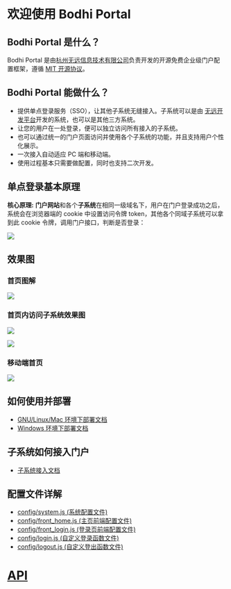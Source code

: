 # 欢迎使用 Bodhi Portal

## Bodhi Portal 是什么？
Bodhi Portal 是由[杭州无远信息技术有限公司](https://wuyuan.io)负责开发的开源免费企业级门户配置框架，遵循 [MIT 开源协议](https://mit-license.org)。

## Bodhi Portal 能做什么？
- 提供单点登录服务（SSO），让其他子系统无缝接入。子系统可以是由 [无远开发平台](https://wuyuan.io)开发的系统，也可以是其他三方系统。
- 让您的用户在一处登录，便可以独立访问所有接入的子系统。
- 也可以通过统一的门户页面访问并使用各个子系统的功能，并且支持用户个性化展示。
- 一次接入自动适应 PC 端和移动端。
- 使用过程基本只需要做配置，同时也支持二次开发。

## 单点登录基本原理
**核心原理:** **门户网站**和各个**子系统**在相同一级域名下，用户在门户登录成功之后，系统会在浏览器端的 cookie 中设置访问令牌 token，其他各个同域子系统可以拿到此 cookie 令牌，调用门户接口，判断是否登录：

![](//forum-assets.wuyuan.io/4/1329891a-f580-4a6c-9171-adc122d5a00f16149091482600)

## 效果图

### 首页图解

![](//forum-assets.wuyuan.io/4/d639a2f4-f649-4d65-910b-7563cfe5b89416144075104282)

### 首页内访问子系统效果图

![](//forum-assets.wuyuan.io/4/d639a2f4-f649-4d65-910b-7563cfe5b89416144075100560)

![](//forum-assets.wuyuan.io/4/d639a2f4-f649-4d65-910b-7563cfe5b89416144075106113)

### 移动端首页
![](//forum-assets.wuyuan.io/4/d639a2f4-f649-4d65-910b-7563cfe5b89416144075103281)

## 如何使用并部署
- [GNU/Linux/Mac 环境下部署文档](https://wuyuan.io/tutorials-portal)
- [Windows 环境下部署文档](https://wuyuan.io/tutorials-portal)

## 子系统如何接入门户
- [子系统接入文档](https://wuyuan.io/tutorials-portal)

## 配置文件详解

- [config/system.js (系统配置文件)](https://wuyuan.io/tutorials-portal)
- [config/front_home.js (主页前端配置文件)](https://wuyuan.io/tutorials-portal)
- [config/front_login.js (登录页前端配置文件)](https://wuyuan.io/tutorials-portal)
- [config/login.js (自定义登录函数文件)](https://wuyuan.io/tutorials-portal)
- [config/logout.js (自定义登出函数文件)](https://wuyuan.io/tutorials-portal)

# [API](https://wuyuan.io/tutorials-portal)

